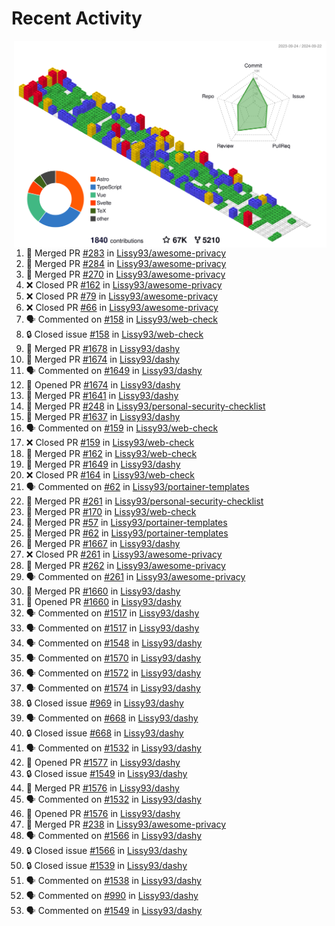 # Recent Activity

<!-- Summary card -->
<a href="https://github.com/Lissy93/Lissy93/blob/master/METRICS.md">
  <img
    align="right"
    width="500"
    alt="Profile data, generated with yoshi389111/github-profile-3d-contrib"
    src="https://raw.githubusercontent.com/Lissy93/Lissy93/master/profile-3d-contrib/profile-gitblock.svg"
  />
</a>

<!--START_SECTION:activity-->
1. 🎉 Merged PR [#283](https://github.com/Lissy93/awesome-privacy/pull/283) in [Lissy93/awesome-privacy](https://github.com/Lissy93/awesome-privacy)
2. 🎉 Merged PR [#284](https://github.com/Lissy93/awesome-privacy/pull/284) in [Lissy93/awesome-privacy](https://github.com/Lissy93/awesome-privacy)
3. 🎉 Merged PR [#270](https://github.com/Lissy93/awesome-privacy/pull/270) in [Lissy93/awesome-privacy](https://github.com/Lissy93/awesome-privacy)
4. ❌ Closed PR [#162](https://github.com/Lissy93/awesome-privacy/pull/162) in [Lissy93/awesome-privacy](https://github.com/Lissy93/awesome-privacy)
5. ❌ Closed PR [#79](https://github.com/Lissy93/awesome-privacy/pull/79) in [Lissy93/awesome-privacy](https://github.com/Lissy93/awesome-privacy)
6. ❌ Closed PR [#66](https://github.com/Lissy93/awesome-privacy/pull/66) in [Lissy93/awesome-privacy](https://github.com/Lissy93/awesome-privacy)
7. 🗣 Commented on [#158](https://github.com/Lissy93/web-check/issues/158) in [Lissy93/web-check](https://github.com/Lissy93/web-check)
8. 🔒 Closed issue [#158](https://github.com/Lissy93/web-check/issues/158) in [Lissy93/web-check](https://github.com/Lissy93/web-check)
9. 🎉 Merged PR [#1678](https://github.com/Lissy93/dashy/pull/1678) in [Lissy93/dashy](https://github.com/Lissy93/dashy)
10. 🎉 Merged PR [#1674](https://github.com/Lissy93/dashy/pull/1674) in [Lissy93/dashy](https://github.com/Lissy93/dashy)
11. 🗣 Commented on [#1649](https://github.com/Lissy93/dashy/issues/1649) in [Lissy93/dashy](https://github.com/Lissy93/dashy)
12. 💪 Opened PR [#1674](https://github.com/Lissy93/dashy/pull/1674) in [Lissy93/dashy](https://github.com/Lissy93/dashy)
13. 🎉 Merged PR [#1641](https://github.com/Lissy93/dashy/pull/1641) in [Lissy93/dashy](https://github.com/Lissy93/dashy)
14. 🎉 Merged PR [#248](https://github.com/Lissy93/personal-security-checklist/pull/248) in [Lissy93/personal-security-checklist](https://github.com/Lissy93/personal-security-checklist)
15. 🎉 Merged PR [#1637](https://github.com/Lissy93/dashy/pull/1637) in [Lissy93/dashy](https://github.com/Lissy93/dashy)
16. 🗣 Commented on [#159](https://github.com/Lissy93/web-check/issues/159) in [Lissy93/web-check](https://github.com/Lissy93/web-check)
17. ❌ Closed PR [#159](https://github.com/Lissy93/web-check/pull/159) in [Lissy93/web-check](https://github.com/Lissy93/web-check)
18. 🎉 Merged PR [#162](https://github.com/Lissy93/web-check/pull/162) in [Lissy93/web-check](https://github.com/Lissy93/web-check)
19. 🎉 Merged PR [#1649](https://github.com/Lissy93/dashy/pull/1649) in [Lissy93/dashy](https://github.com/Lissy93/dashy)
20. ❌ Closed PR [#164](https://github.com/Lissy93/web-check/pull/164) in [Lissy93/web-check](https://github.com/Lissy93/web-check)
21. 🗣 Commented on [#62](https://github.com/Lissy93/portainer-templates/issues/62) in [Lissy93/portainer-templates](https://github.com/Lissy93/portainer-templates)
22. 🎉 Merged PR [#261](https://github.com/Lissy93/personal-security-checklist/pull/261) in [Lissy93/personal-security-checklist](https://github.com/Lissy93/personal-security-checklist)
23. 🎉 Merged PR [#170](https://github.com/Lissy93/web-check/pull/170) in [Lissy93/web-check](https://github.com/Lissy93/web-check)
24. 🎉 Merged PR [#57](https://github.com/Lissy93/portainer-templates/pull/57) in [Lissy93/portainer-templates](https://github.com/Lissy93/portainer-templates)
25. 🎉 Merged PR [#62](https://github.com/Lissy93/portainer-templates/pull/62) in [Lissy93/portainer-templates](https://github.com/Lissy93/portainer-templates)
26. 🎉 Merged PR [#1667](https://github.com/Lissy93/dashy/pull/1667) in [Lissy93/dashy](https://github.com/Lissy93/dashy)
27. ❌ Closed PR [#261](https://github.com/Lissy93/awesome-privacy/pull/261) in [Lissy93/awesome-privacy](https://github.com/Lissy93/awesome-privacy)
28. 🎉 Merged PR [#262](https://github.com/Lissy93/awesome-privacy/pull/262) in [Lissy93/awesome-privacy](https://github.com/Lissy93/awesome-privacy)
29. 🗣 Commented on [#261](https://github.com/Lissy93/awesome-privacy/issues/261) in [Lissy93/awesome-privacy](https://github.com/Lissy93/awesome-privacy)
30. 🎉 Merged PR [#1660](https://github.com/Lissy93/dashy/pull/1660) in [Lissy93/dashy](https://github.com/Lissy93/dashy)
31. 💪 Opened PR [#1660](https://github.com/Lissy93/dashy/pull/1660) in [Lissy93/dashy](https://github.com/Lissy93/dashy)
32. 🗣 Commented on [#1517](https://github.com/Lissy93/dashy/issues/1517) in [Lissy93/dashy](https://github.com/Lissy93/dashy)
33. 🗣 Commented on [#1517](https://github.com/Lissy93/dashy/issues/1517) in [Lissy93/dashy](https://github.com/Lissy93/dashy)
34. 🗣 Commented on [#1548](https://github.com/Lissy93/dashy/issues/1548) in [Lissy93/dashy](https://github.com/Lissy93/dashy)
35. 🗣 Commented on [#1570](https://github.com/Lissy93/dashy/issues/1570) in [Lissy93/dashy](https://github.com/Lissy93/dashy)
36. 🗣 Commented on [#1572](https://github.com/Lissy93/dashy/issues/1572) in [Lissy93/dashy](https://github.com/Lissy93/dashy)
37. 🗣 Commented on [#1574](https://github.com/Lissy93/dashy/issues/1574) in [Lissy93/dashy](https://github.com/Lissy93/dashy)
38. 🔒 Closed issue [#969](https://github.com/Lissy93/dashy/issues/969) in [Lissy93/dashy](https://github.com/Lissy93/dashy)
39. 🗣 Commented on [#668](https://github.com/Lissy93/dashy/issues/668) in [Lissy93/dashy](https://github.com/Lissy93/dashy)
40. 🔒 Closed issue [#668](https://github.com/Lissy93/dashy/issues/668) in [Lissy93/dashy](https://github.com/Lissy93/dashy)
41. 🗣 Commented on [#1532](https://github.com/Lissy93/dashy/issues/1532) in [Lissy93/dashy](https://github.com/Lissy93/dashy)
42. 💪 Opened PR [#1577](https://github.com/Lissy93/dashy/pull/1577) in [Lissy93/dashy](https://github.com/Lissy93/dashy)
43. 🔒 Closed issue [#1549](https://github.com/Lissy93/dashy/issues/1549) in [Lissy93/dashy](https://github.com/Lissy93/dashy)
44. 🎉 Merged PR [#1576](https://github.com/Lissy93/dashy/pull/1576) in [Lissy93/dashy](https://github.com/Lissy93/dashy)
45. 🗣 Commented on [#1532](https://github.com/Lissy93/dashy/issues/1532) in [Lissy93/dashy](https://github.com/Lissy93/dashy)
46. 💪 Opened PR [#1576](https://github.com/Lissy93/dashy/pull/1576) in [Lissy93/dashy](https://github.com/Lissy93/dashy)
47. 🎉 Merged PR [#238](https://github.com/Lissy93/awesome-privacy/pull/238) in [Lissy93/awesome-privacy](https://github.com/Lissy93/awesome-privacy)
48. 🗣 Commented on [#1566](https://github.com/Lissy93/dashy/issues/1566) in [Lissy93/dashy](https://github.com/Lissy93/dashy)
49. 🔒 Closed issue [#1566](https://github.com/Lissy93/dashy/issues/1566) in [Lissy93/dashy](https://github.com/Lissy93/dashy)
50. 🔒 Closed issue [#1539](https://github.com/Lissy93/dashy/issues/1539) in [Lissy93/dashy](https://github.com/Lissy93/dashy)
51. 🗣 Commented on [#1538](https://github.com/Lissy93/dashy/issues/1538) in [Lissy93/dashy](https://github.com/Lissy93/dashy)
52. 🗣 Commented on [#990](https://github.com/Lissy93/dashy/issues/990) in [Lissy93/dashy](https://github.com/Lissy93/dashy)
53. 🗣 Commented on [#1549](https://github.com/Lissy93/dashy/issues/1549) in [Lissy93/dashy](https://github.com/Lissy93/dashy)
<!--END_SECTION:activity-->
